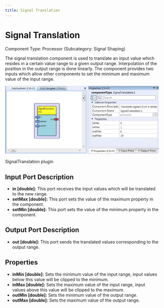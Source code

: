 ```yaml
---
title: Signal Translation
---
```


# Signal Translation

Component Type: Processor (Subcategory: Signal Shaping)

The signal translation component is used to translate an input value which resides in a certain value range to a given output range. Interpolation of the position in the output range is done linearly. The component provides two inputs which allow other components to set the minimum and maximum value of the input range.

![Screenshot: SignalTranslation plugin](img/signaltranslation.jpg "Screenshot: SignalTranslation plugin")

SignalTranslation plugin

## Input Port Description

*   **in \[double\]:** This port receives the input values which will be translated to the new range.
*   **setMax \[double\]:** This port sets the value of the maximum property in the component.
*   **setMin \[double\]:** This port sets the value of the minimum property in the component.

## Output Port Description

*   **out \[double\]:** This port sends the translated values corresponding to the output range.

## Properties

*   **inMin \[double\]:** Sets the minimum value of the input range, input values below this value will be clipped to the minimum.
*   **inMax \[double\]:** Sets the maximum value of the input range, input values above this value will be clipped to the maximum.
*   **outMin \[double\]:** Sets the minimum value of the output range.
*   **outMax \[double\]:** Sets the maximum value of the output range.